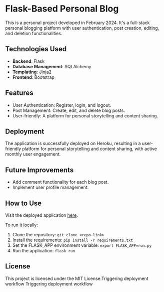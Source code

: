 # Flask-Based Personal Blog

This is a personal project developed in February 2024. It's a full-stack personal blogging platform with user authentication, post creation, editing, and deletion functionalities.

## Technologies Used

- **Backend**: Flask
- **Database Management**: SQLAlchemy
- **Templating**: Jinja2
- **Frontend**: Bootstrap

## Features

- User Authentication: Register, login, and logout.
- Post Management: Create, edit, and delete blog posts.
- User-friendly: A platform for personal storytelling and content sharing.

## Deployment

The application is successfully deployed on Heroku, resulting in a user-friendly platform for personal storytelling and content sharing, with active monthly user engagement.

## Future Improvements

- Add comment functionality for each blog post.
- Implement user profile management.

## How to Use

Visit the deployed application [here](<insert your heroku app link here>).

To run it locally:

1. Clone the repository: `git clone <repo-link>`
2. Install the requirements: `pip install -r requirements.txt`
3. Set the FLASK_APP environment variable: `export FLASK_APP=run.py`
4. Run the application: `flask run`

## License

This project is licensed under the MIT License.T r i g g e r i n g   d e p l o y m e n t   w o r k f l o w  
 T r i g g e r i n g   d e p l o y m e n t   w o r k f l o w  
 